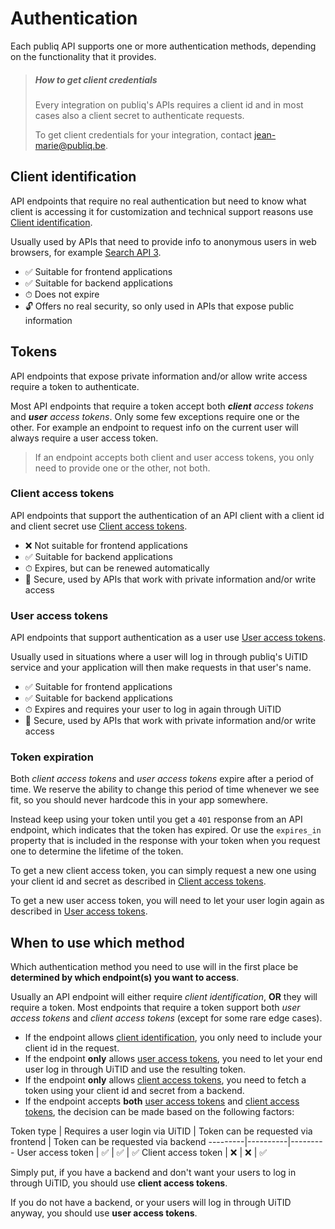 # Authentication

Each publiq API supports one or more authentication methods, depending on the functionality that it provides.

> ##### How to get client credentials
> 
> Every integration on publiq's APIs requires a client id and in most cases also a client secret to authenticate requests.
> 
> To get client credentials for your integration, contact jean-marie@publiq.be.

## Client identification

API endpoints that require no real authentication but need to know what client is accessing it for customization and technical support reasons use [Client identification](Authentication-methods/Client-identification.md). 

Usually used by APIs that need to provide info to anonymous users in web browsers, for example [Search API 3](https://publiq.stoplight.io/docs/uitdatabank/reference/Search-API.v3.json).

- ✅ Suitable for frontend applications
- ✅ Suitable for backend applications
- ⏱ Does not expire
- 🔓 Offers no real security, so only used in APIs that expose public information

## Tokens

API endpoints that expose private information and/or allow write access require a token to authenticate.

Most API endpoints that require a token accept both _**client** access tokens_ and _**user** access tokens_. Only some few exceptions require one or the other. For example an endpoint to request info on the current user will always require a user access token.

> If an endpoint accepts both client and user access tokens, you only need to provide one or the other, not both.

### Client access tokens

API endpoints that support the authentication of an API client with a client id and client secret use [Client access tokens](Authentication-methods/Client-access-token.md).

- ❌ Not suitable for frontend applications
- ✅ Suitable for backend applications
- ⏱ Expires, but can be renewed automatically
- 🔐 Secure, used by APIs that work with private information and/or write access

### User access tokens

API endpoints that support authentication as a user use [User access tokens](Authentication-methods/User-access-token.md). 

Usually used in situations where a user will log in through publiq's UiTID service and your application will then make requests in that user's name.

- ✅ Suitable for frontend applications
- ✅ Suitable for backend applications
- ⏱ Expires and requires your user to log in again through UiTID
- 🔐 Secure, used by APIs that work with private information and/or write access

### Token expiration

Both _client access tokens_ and _user access tokens_ expire after a period of time. We reserve the ability to change this period of time whenever we see fit, so you should never hardcode this in your app somewhere. 

Instead keep using your token until you get a `401` response from an API endpoint, which indicates that the token has expired. Or use the `expires_in` property that is included in the response with your token when you request one to determine the lifetime of the token.

To get a new client access token, you can simply request a new one using your client id and secret as described in [Client access tokens](Authentication-methods/Client-access-token.md).

To get a new user access token, you will need to let your user login again as described in [User access tokens](Authentication-methods/User-access-token.md).
 
## When to use which method

Which authentication method you need to use will in the first place be **determined by which endpoint(s) you want to access**. 

Usually an API endpoint will either require _client identification_, **OR** they will require a token. Most endpoints that require a token support both _user access tokens_ and _client access tokens_ (except for some rare edge cases).

- If the endpoint allows [client identification](Authentication-methods/Client-identification.md), you only need to include your client id in the request.
- If the endpoint **only** allows [user access tokens](Authentication-methods/User-access-token.md), you need to let your end user log in through UiTID and use the resulting token.
- If the endpoint **only** allows [client access tokens](Authentication-methods/Client-access-token.md), you need to fetch a token using your client id and secret from a backend.
- If the endpoint accepts **both** [user access tokens](Authentication-methods/User-access-token.md) and [client access tokens](Authentication-methods/Client-access-token.md), the decision can be made based on the following factors:

Token type | Requires a user login via UiTID | Token can be requested via frontend | Token can be requested via backend
---------|----------|---------
 User access token | ✅ | ✅ | ✅
 Client access token | ❌ | ❌ | ✅


Simply put, if you have a backend and don't want your users to log in through UiTID, you should use **client access tokens**.

If you do not have a backend, or your users will log in through UiTID anyway, you should use **user access tokens**.

